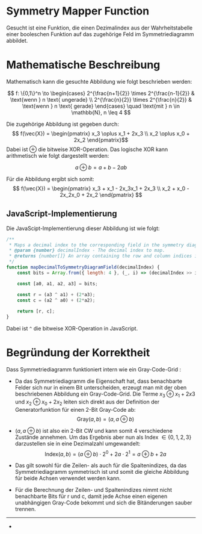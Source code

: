 
# Symmetry Mapper Function

Gesucht ist eine Funktion, die einen Dezimalindex aus der Wahrheitstabelle einer booleschen Funktion auf das zugehörige Feld im Symmetriediagramm abbildet. 
# Mathematische Beschreibung
Mathematisch kann die gesuchte Abbildung wie folgt beschrieben werden:

$$
f: \{0,1\}^n \to \begin{cases}
    2^{\frac{n+1}{2}} \times 2^{\frac{n-1}{2}} & \text{wenn } n \text{ ungerade} \\
    2^{\frac{n}{2}} \times 2^{\frac{n}{2}} & \text{wenn } n \text{ gerade}
\end{cases} \quad \text{mit } n \in \mathbb{N}, n \leq 4
$$

Die zugehörige Abbildung ist gegeben durch:
$$
f(\vec{X}) = \begin{pmatrix}
    x_3 \oplus x_1 + 2x_3  \\
    x_2 \oplus x_0 + 2x_2 
\end{pmatrix}$$
Dabei ist $\oplus$ die bitweise XOR-Operation.
Das logische XOR kann arithmetisch wie folgt dargestellt werden:

$$
a \oplus b = a + b - 2ab
$$



Für die Abbildung ergibt sich somit:
$$
f(\vec{X}) = \begin{pmatrix}
    x_3 + x_1 - 2x_3x_1 + 2x_3 \\
    x_2 + x_0 - 2x_2x_0 + 2x_2
\end{pmatrix}
$$
## JavaScript-Implementierung
Die JavaScipt-Implementierung dieser Abbildung ist wie folgt:


```js
/**
 * Maps a decimal index to the corresponding field in the symmetry diagram.
 * @param {number} decimalIndex - The decimal index to map.
 * @returns {number[]} An array containing the row and column indices in the symmetry diagram.
 */
function mapDecimalToSymmetryDiagramField(decimalIndex) {
    const bits = Array.from({ length: 4 }, (_, i) => (decimalIndex >> i) & 1);

    const [a0, a1, a2, a3] = bits;

    const r = (a3 ^ a1) + (2*a3);
    const c = (a2 ^ a0) + (2*a2);
    
    return [r, c];
}
```
Dabei ist `^` die bitweise XOR-Operation in JavaScript.

# Begründung der Korrektheit

Dass Symmetriediagramm funktioniert intern wie ein Gray-Code-Grid :
- Da das Symmetriediagramm die Eigenschaft hat, dass benachbarte Felder sich nur in einem Bit unterscheiden, erzeugt man mit der oben beschriebenen Abbildung ein Gray-Code-Grid. Die Terme $x_3 \oplus x_1 + 2x3$ und $x_2 \oplus x_0 + 2x_2$ leiten sich direkt aus der Definition der Generatorfunktion für einen 2-Bit Gray-Code ab:
$$
\text{Gray}(a,b) = (a,a \oplus b )
$$

- $(a,a \oplus b )$ ist also ein 2-Bit CW und kann somit 4 verschiedene Zustände annehmen. Um das Ergebnis aber nun als Index $\in \{0,1,2,3\}$ darzustellen sie in eine Dezimalzahl umgewandelt:
$$
\text{Index}(a,b) = (a\oplus b) \cdot 2^0 + 2a \cdot 2^1 = a \oplus b + 2a
$$
- Das gilt sowohl für die Zeilen- als auch für die Spaltenindizes, da das Symmetriediagramm symmetrisch ist und somit die gleiche Abbildung für beide Achsen verwendet werden kann.
- Für die Berechnung der Zeilen- und Spaltenindizes nimmt nicht benachbarte Bits für r und c, damit jede Achse einen eigenen unabhängigen Gray-Code bekommt und sich die Bitänderungen sauber trennen.






---



- 